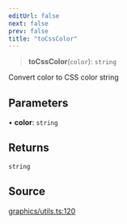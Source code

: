 ```yaml
---
editUrl: false
next: false
prev: false
title: "toCssColor"
---
```


> **toCssColor**(`color`): `string`

Convert color to CSS color string

## Parameters

• **color**: `string`

## Returns

`string`

## Source

[graphics/utils.ts:120](https://github.com/dgmjs/dgmjs/blob/c296d113d513e412f08f9016159ca40d11e704cd/packages/core/src/graphics/utils.ts#L120)
